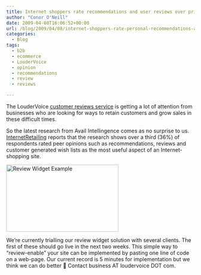 ```yaml
---
title: Internet shoppers rate recommendations and user reviews over price
author: "Conor O'Neill"
date: 2009-04-08T16:06:52+00:00
url: /blog/2009/04/08/internet-shoppers-rate-personal-recommendations-and-user-reviews-over-price/
categories:
  - Blog
tags:
  - b2b
  - ecommerce
  - LouderVoice
  - opinion
  - recommendations
  - review
  - reviews

---
```

The LouderVoice [customer reviews service][1] is getting a lot of attention from businesses who are looking for ways to retain customers and grow sales in these difficult times.

So the latest research from Avail Intellingence comes as no surprise to us. [InternetRetailing][2] reports that the research shows over a third (36%) of respondents rated peer opinions such as recommendations, reviews and customer generated wish lists as the most useful aspect of an Internet-shopping site.

[<img class="aligncenter size-medium wp-image-201" title="Review Widget Example" src="https://loudervoice.com/wp-content/uploads/2009/04/widget_example-300x179.jpg" alt="Review Widget Example" width="300" height="179" />][1]

We&#8217;re currently trialling our review widget solution with several clients. The first of these should go live in the next two weeks. This simple way to &#8220;review-enable&#8221; your site can be implemented by pasting one line of code on a web-page. Our current record is 5 minutes for implementation but we think we can do better 🙂 Contact business AT loudervoice DOT com.

 [1]: http://business.loudervoice.com/
 [2]: http://www.internetretailing.net/news/customer-reviews-and-feedback-score-highest-with-online-shoppers